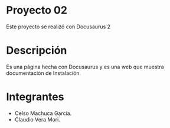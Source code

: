 # Proyecto 02
Este proyecto se realizó con Docusaurus 2

# Descripción
Es una página hecha con Docusaurus y es una web que muestra documentación de Instalación.

# Integrantes
- Celso Machuca García.
- Claudio Vera Mori.
